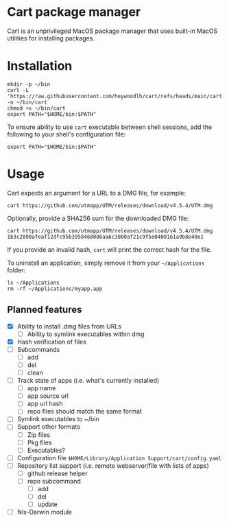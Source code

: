 # Cart package manager

Cart is an unprivileged MacOS package manager that uses built-in MacOS utilities for installing packages.

# Installation

```
mkdir -p ~/bin
curl -L 'https://raw.githubusercontent.com/heywoodlh/cart/refs/heads/main/cart' -o ~/bin/cart
chmod +x ~/bin/cart
export PATH="$HOME/bin:$PATH"
```

To ensure ability to use `cart` executable between shell sessions, add the following to your shell's configuration file:

```
export PATH="$HOME/bin:$PATH"
```

# Usage

Cart expects an argument for a URL to a DMG file, for example:

```
cart https://github.com/utmapp/UTM/releases/download/v4.5.4/UTM.dmg
```

Optionally, provide a SHA256 sum for the downloaded DMG file:

```
cart https://github.com/utmapp/UTM/releases/download/v4.5.4/UTM.dmg 1b3c2890afeaf12dfc95b39584680d6aa6c3000af21c9f5e0400161a9b8e40e1
```

If you provide an invalid hash, `cart` will print the correct hash for the file.

To uninstall an application, simply remove it from your `~/Applications` folder:

```
ls ~/Applications
rm -rf ~/Applications/myapp.app
```

## Planned features

- [x] Ability to install .dmg files from URLs
  - [ ] Ability to symlink executables within dmg
- [x] Hash verification of files
- [ ] Subcommands
  - [ ] add
  - [ ] del
  - [ ] clean
- [ ] Track state of apps (i.e. what's currently installed)
  - [ ] app name
  - [ ] app source url
  - [ ] app url hash
  - [ ] repo files should match the same format
- [ ] Symlink executables to ~/bin
- [ ] Support other formats
  - [ ] Zip files
  - [ ] Pkg files
  - [ ] Executables?
- [ ] Configuration file `$HOME/Library/Application Support/cart/config.yaml`
- [ ] Repository list support (i.e. remote webserver/file with lists of apps)
  - [ ] github release helper
  - [ ] repo subcommand
    - [ ] add
    - [ ] del
    - [ ] update
- [ ] Nix-Darwin module
